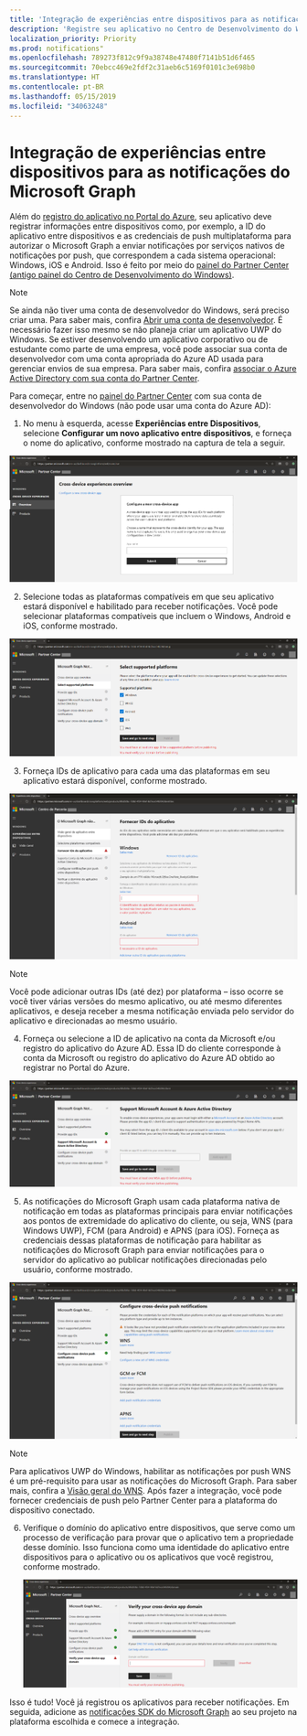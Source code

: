 ```yaml
---
title: 'Integração de experiências entre dispositivos para as notificações do Microsoft Graph '
description: 'Registre seu aplicativo no Centro de Desenvolvimento do Windows para habilitar os clientes de aplicativo para receber notificações entre dispositivos enviadas pelo Microsoft Graph.  '
localization_priority: Priority
ms.prod: notifications"
ms.openlocfilehash: 789273f812c9f9a38748e47480f7141b51d6f465
ms.sourcegitcommit: 70ebcc469e2fdf2c31aeb6c5169f0101c3e698b0
ms.translationtype: HT
ms.contentlocale: pt-BR
ms.lasthandoff: 05/15/2019
ms.locfileid: "34063248"
---
```

# <a name="onboarding-to-cross-device-experiences-for-microsoft-graph-notifications"></a>Integração de experiências entre dispositivos para as notificações do Microsoft Graph

Além do [registro do aplicativo no Portal do Azure](notifications-integration-app-registration.md), seu aplicativo deve registrar informações entre dispositivos como, por exemplo, a ID do aplicativo entre dispositivos e as credenciais de push multiplataforma para autorizar o Microsoft Graph a enviar notificações por serviços nativos de notificações por push, que correspondem a cada sistema operacional: Windows, iOS e Android. Isso é feito por meio do [ painel do Partner Center (antigo painel do Centro de Desenvolvimento do Windows)](https://partner.microsoft.com/dashboard/). 

> [!NOTE]
> Se ainda não tiver uma conta de desenvolvedor do Windows, será preciso criar uma. Para saber mais, confira [Abrir uma conta de desenvolvedor](https://docs.microsoft.com/pt-BR/windows/uwp/publish/opening-a-developer-account). É necessário fazer isso mesmo se não planeja criar um aplicativo UWP do Windows. Se estiver desenvolvendo um aplicativo corporativo ou de estudante como parte de uma empresa, você pode associar sua conta de desenvolvedor com uma conta apropriada do Azure AD usada para gerenciar envios de sua empresa.  Para saber mais, confira [associar o Azure Active Directory com sua conta do Partner Center](https://docs.microsoft.com/pt-BR/windows/uwp/publish/associate-azure-ad-with-partner-center).

Para começar, entre no [painel do Partner Center](https://partner.microsoft.com/en-us/dashboard) com sua conta de desenvolvedor do Windows (não pode usar uma conta do Azure AD):

1.  No menu à esquerda, acesse **Experiências entre Dispositivos**, selecione **Configurar um novo aplicativo entre dispositivos**, e forneça o nome do aplicativo, conforme mostrado na captura de tela a seguir.

![Configure um novo registro do aplicativo entre dispositivos](images/notifications-crossdevice-new-configure.png)

2.  Selecione todas as plataformas compatíveis em que seu aplicativo estará disponível e habilitado para receber notificações. Você pode selecionar plataformas compatíveis que incluem o Windows, Android e iOS, conforme mostrado. 

![Configure tipos de plataforma compatível](images/notifications-crossdevice-supported-platforms.png)

3.  Forneça IDs de aplicativo para cada uma das plataformas em seu aplicativo estará disponível, conforme mostrado.

 ![Forneça as IDs de aplicativos específicos da plataforma](images/notifications-crossdevice-platform-appids.png)

> [!NOTE] 
> Você pode adicionar outras IDs (até dez) por plataforma – isso ocorre se você tiver várias versões do mesmo aplicativo, ou até mesmo diferentes aplicativos, e deseja receber a mesma notificação enviada pelo servidor do aplicativo e direcionadas ao mesmo usuário.

4.  Forneça ou selecione a ID de aplicativo na conta da Microsoft e/ou registro do aplicativo do Azure AD. Essa ID do cliente corresponde à conta da Microsoft ou registro do aplicativo do Azure AD obtido ao registrar no Portal do Azure.

![Forneça as IDs de cliente do registro do aplicativo Azure para MSA e AAD](images/notifications-crossdevice-azureportal-clientid.png)

5.  As notificações do Microsoft Graph usam cada plataforma nativa de notificação em todas as plataformas principais para enviar notificações aos pontos de extremidade do aplicativo do cliente, ou seja, WNS (para Windows UWP), FCM (para Android) e APNS (para iOS). Forneça as credenciais dessas plataformas de notificação para habilitar as notificações do Microsoft Graph para enviar notificações para o servidor do aplicativo ao publicar notificações direcionadas pelo usuário, conforme mostrado.

 ![Forneça credenciais de push entre dispositivos](images/notifications-crossdevice-push-cred.png)

> [!NOTE]
> Para aplicativos UWP do Windows, habilitar as notificações por push WNS é um pré-requisito para usar as notificações do Microsoft Graph. Para saber mais, confira a [Visão geral do WNS](https://docs.microsoft.com/pt-BR/windows/uwp/design/shell/tiles-and-notifications/windows-push-notification-services--wns--overview). Após fazer a integração, você pode fornecer credenciais de push pelo Partner Center para a plataforma do dispositivo conectado.

6.  Verifique o domínio do aplicativo entre dispositivos, que serve como um processo de verificação para provar que o aplicativo tem a propriedade desse domínio. Isso funciona como uma identidade do aplicativo entre dispositivos para o aplicativo ou os aplicativos que você registrou, conforme mostrado.
    
    ![Verificar domínio](images/notifications-crossdevice-domain-verify.png)

Isso é tudo! Você já registrou os aplicativos para receber notificações. Em seguida, adicione as [notificações SDK do Microsoft Graph](https://github.com/microsoft/project-rome) ao seu projeto na plataforma escolhida e comece a integração. 
